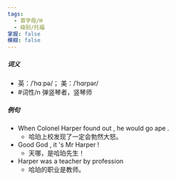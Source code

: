 ```yaml
---
tags:
  - 首字母/H
  - 级别/托福
掌握: false
模糊: false
---
```

##### 词义
- 英：/ˈhɑːpə/； 美：/ˈhɑrpər/
- #词性/n  弹竖琴者，竖琴师
##### 例句
- When Colonel Harper found out , he would go ape .
	- 哈珀上校发现了一定会勃然大怒。
- Good God , it 's Mr Harper !
	- 天哪，是哈珀先生！
- Harper was a teacher by profession
	- 哈珀的职业是教师。
